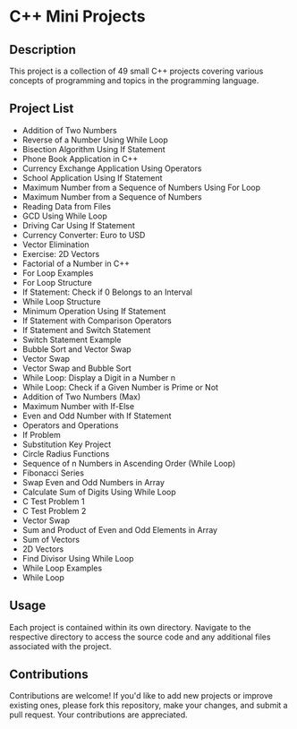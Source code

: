 # C++ Mini Projects

## Description

This project is a collection of 49 small C++ projects covering various concepts of programming and topics in the programming language.

## Project List

- Addition of Two Numbers
- Reverse of a Number Using While Loop
- Bisection Algorithm Using If Statement
- Phone Book Application in C++
- Currency Exchange Application Using Operators
- School Application Using If Statement
- Maximum Number from a Sequence of Numbers Using For Loop
- Maximum Number from a Sequence of Numbers
- Reading Data from Files
- GCD Using While Loop
- Driving Car Using If Statement
- Currency Converter: Euro to USD
- Vector Elimination
- Exercise: 2D Vectors
- Factorial of a Number in C++
- For Loop Examples
- For Loop Structure
- If Statement: Check if 0 Belongs to an Interval
- While Loop Structure
- Minimum Operation Using If Statement
- If Statement with Comparison Operators
- If Statement and Switch Statement
- Switch Statement Example
- Bubble Sort and Vector Swap
- Vector Swap
- Vector Swap and Bubble Sort
- While Loop: Display a Digit in a Number n
- While Loop: Check if a Given Number is Prime or Not
- Addition of Two Numbers (Max)
- Maximum Number with If-Else
- Even and Odd Number with If Statement
- Operators and Operations
- If Problem
- Substitution Key Project
- Circle Radius Functions
- Sequence of n Numbers in Ascending Order (While Loop)
- Fibonacci Series
- Swap Even and Odd Numbers in Array
- Calculate Sum of Digits Using While Loop
- C Test Problem 1
- C Test Problem 2
- Vector Swap
- Sum and Product of Even and Odd Elements in Array
- Sum of Vectors
- 2D Vectors
- Find Divisor Using While Loop
- While Loop Examples
- While Loop

## Usage

Each project is contained within its own directory. Navigate to the respective directory to access the source code and any additional files associated with the project.

## Contributions

Contributions are welcome! If you'd like to add new projects or improve existing ones, please fork this repository, make your changes, and submit a pull request. Your contributions are appreciated.
